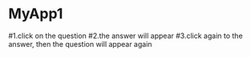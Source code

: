 # MyApp1
#1.click on the question
#2.the answer will appear
#3.click again to the answer, then the question will appear again
